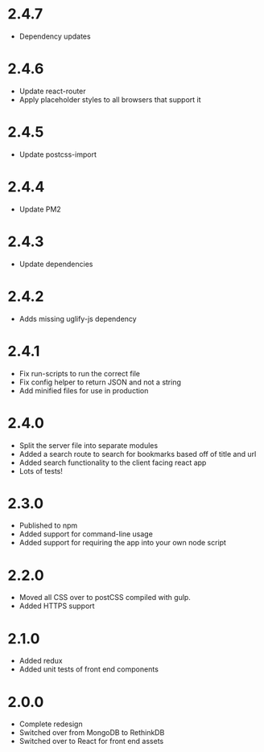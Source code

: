 # 2.4.7

- Dependency updates

# 2.4.6

- Update react-router
- Apply placeholder styles to all browsers that support it

# 2.4.5

- Update postcss-import

# 2.4.4

- Update PM2

# 2.4.3

- Update dependencies

# 2.4.2

- Adds missing uglify-js dependency

# 2.4.1

- Fix run-scripts to run the correct file
- Fix config helper to return JSON and not a string
- Add minified files for use in production

# 2.4.0

- Split the server file into separate modules
- Added a search route to search for bookmarks based off of title and url
- Added search functionality to the client facing react app
- Lots of tests!

# 2.3.0

- Published to npm
- Added support for command-line usage
- Added support for requiring the app into your own node script

# 2.2.0

- Moved all CSS over to postCSS compiled with gulp.
- Added HTTPS support

# 2.1.0

- Added redux
- Added unit tests of front end components

# 2.0.0

- Complete redesign
- Switched over from MongoDB to RethinkDB
- Switched over to React for front end assets
